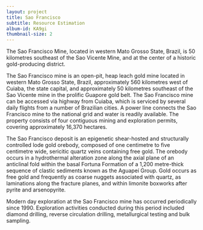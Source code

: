 ```yaml
---
layout: project
title: Sao Francisco
subtitle: Resource Estimation
album-id: KA9gi
thumbnail-size: 2
---
```


The Sao Francisco Mine, located in western Mato Grosso State, Brazil, is
50 kilometres southeast of the Sao Vicente Mine, and at the center of a
historic gold-producing district.

The Sao Francisco mine is an open-pit, heap leach gold mine located in
western Mato Grosso State, Brazil, approximately 560 kilometres west of
Cuiaba, the state capital, and approximately 50 kilometres southeast of
the Sao Vicente mine in the prolific Guapore gold belt. The Sao
Francisco mine can be accessed via highway from Cuiaba, which is
serviced by several daily flights from a number of Brazilian cities. A
power line connects the Sao Francisco mine to the national grid and
water is readily available. The property consists of four contiguous
mining and exploration permits, covering approximately 16,370 hectares.

The Sao Francisco deposit is an epigenetic shear-hosted and structurally
controlled lode gold orebody, composed of one centimetre to five
centimetre wide, sericitic quartz veins containing free gold. The
orebody occurs in a hydrothermal alteration zone along the axial plane
of an anticlinal fold within the basal Fortuna Formation of a 1,200
metre-thick sequence of clastic sediments known as the Aguapeí Group.
Gold occurs as free gold and frequently as coarse nuggets associated
with quartz, as laminations along the fracture planes, and within
limonite boxworks after pyrite and arsenopyrite.

Modern day exploration at the Sao Francisco mine has occurred
periodically since 1990. Exploration activities conducted during this
period included diamond drilling, reverse circulation drilling,
metallurgical testing and bulk sampling.
